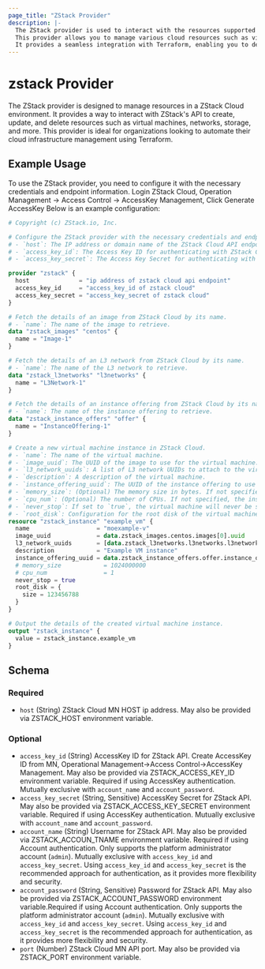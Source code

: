 ```yaml
---
page_title: "ZStack Provider"
description: |-
  The ZStack provider is used to interact with the resources supported by ZStack Cloud, a powerful cloud management platform. 
  This provider allows you to manage various cloud resources such as virtual machines, networks, storage, and more. 
  It provides a seamless integration with Terraform, enabling you to define and manage your cloud infrastructure as code.
---
```


# zstack Provider



The ZStack provider is designed to manage resources in a ZStack Cloud environment. 
It provides a way to interact with ZStack's API to create, update, and delete resources such as virtual machines, networks, storage, and more. 
This provider is ideal for organizations looking to automate their cloud infrastructure management using Terraform.

## Example Usage

To use the ZStack provider, you need to configure it with the necessary credentials and endpoint information. Login ZStack Cloud, Operation Management -> Access Control -> AccessKey Management, Click Generate AccessKey
Below is an example configuration:

```terraform
# Copyright (c) ZStack.io, Inc.

# Configure the ZStack provider with the necessary credentials and endpoint information.
# - `host`: The IP address or domain name of the ZStack Cloud API endpoint.
# - `access_key_id`: The Access Key ID for authenticating with ZStack Cloud.
# - `access_key_secret`: The Access Key Secret for authenticating with ZStack Cloud.

provider "zstack" {
  host              = "ip address of zstack cloud api endpoint"
  access_key_id     = "access_key_id of zstack cloud"
  access_key_secret = "access_key_secret of zstack cloud"
}

# Fetch the details of an image from ZStack Cloud by its name.
# - `name`: The name of the image to retrieve.
data "zstack_images" "centos" {
  name = "Image-1"
}

# Fetch the details of an L3 network from ZStack Cloud by its name.
# - `name`: The name of the L3 network to retrieve.
data "zstack_l3networks" "l3networks" {
  name = "L3Network-1"
}

# Fetch the details of an instance offering from ZStack Cloud by its name.
# - `name`: The name of the instance offering to retrieve.
data "zstack_instance_offers" "offer" {
  name = "InstanceOffering-1"
}

# Create a new virtual machine instance in ZStack Cloud.
# - `name`: The name of the virtual machine.
# - `image_uuid`: The UUID of the image to use for the virtual machine.
# - `l3_network_uuids`: A list of L3 network UUIDs to attach to the virtual machine.
# - `description`: A description of the virtual machine.
# - `instance_offering_uuid`: The UUID of the instance offering to use for the virtual machine.
# - `memory_size`: (Optional) The memory size in bytes. If not specified, the instance offering's memory size will be used.
# - `cpu_num`: (Optional) The number of CPUs. If not specified, the instance offering's CPU count will be used.
# - `never_stop`: If set to `true`, the virtual machine will never be stopped.
# - `root_disk`: Configuration for the root disk of the virtual machine.
resource "zstack_instance" "example_vm" {
  name                   = "moexample-v"
  image_uuid             = data.zstack_images.centos.images[0].uuid
  l3_network_uuids       = [data.zstack_l3networks.l3networks.l3networks[0].uuid]
  description            = "Example VM instance"
  instance_offering_uuid = data.zstack_instance_offers.offer.instance_offers[0].uuid # Using Instance offering UUID or custom CPU and memory
  # memory_size            = 1024000000
  # cpu_num                = 1
  never_stop = true
  root_disk = {
    size = 123456788
  }
}

# Output the details of the created virtual machine instance.
output "zstack_instance" {
  value = zstack_instance.example_vm
}
```

<!-- schema generated by tfplugindocs -->
## Schema

### Required

- `host` (String) ZStack Cloud MN HOST ip address. May also be provided via ZSTACK_HOST environment variable.

### Optional

- `access_key_id` (String) AccessKey ID for ZStack API. Create AccessKey ID from MN,  Operational Management->Access Control->AccessKey Management. May also be provided via ZSTACK_ACCESS_KEY_ID environment variable. Required if using AccessKey authentication. Mutually exclusive with `account_name` and `account_password`.
- `access_key_secret` (String, Sensitive) AccessKey Secret for ZStack API. May also be provided via ZSTACK_ACCESS_KEY_SECRET environment variable. Required if using AccessKey authentication. Mutually exclusive with `account_name` and `account_password`.
- `account_name` (String) Username for ZStack API. May also be provided via ZSTACK_ACCOUN_TNAME environment variable. Required if using Account authentication.  Only supports the platform administrator account (`admin`). Mutually exclusive with `access_key_id` and `access_key_secret`. Using `access_key_id` and `access_key_secret` is the recommended approach for authentication, as it provides more flexibility and security.
- `account_password` (String, Sensitive) Password for ZStack API. May also be provided via ZSTACK_ACCOUNT_PASSWORD environment variable.Required if using Account authentication.  Only supports the platform administrator account (`admin`). Mutually exclusive with `access_key_id` and `access_key_secret`. Using `access_key_id` and `access_key_secret` is the recommended approach for authentication, as it provides more flexibility and security.
- `port` (Number) ZStack Cloud MN API port. May also be provided via ZSTACK_PORT environment variable.


